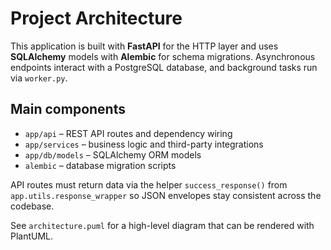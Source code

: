 # Project Architecture

This application is built with **FastAPI** for the HTTP layer and uses
**SQLAlchemy** models with **Alembic** for schema migrations. Asynchronous
endpoints interact with a PostgreSQL database, and background tasks run via
`worker.py`.

## Main components

- `app/api` – REST API routes and dependency wiring  
- `app/services` – business logic and third-party integrations  
- `app/db/models` – SQLAlchemy ORM models  
- `alembic` – database migration scripts  

API routes must return data via the helper `success_response()` from
`app.utils.response_wrapper` so JSON envelopes stay consistent across the
codebase.

See `architecture.puml` for a high-level diagram that can be rendered with
PlantUML.
